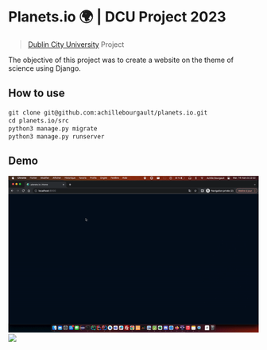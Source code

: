 # Planets.io 🌍 | DCU Project 2023

> [Dublin City University]('https://www.dcu.ie/') Project

The objective of this project was to create a website on the theme of science using Django.

## How to use

```
git clone git@github.com:achillebourgault/planets.io.git
cd planets.io/src
python3 manage.py migrate
python3 manage.py runserver
```
## Demo

![](/assets/homepage.gif)
![](/assets/planet.gif)

